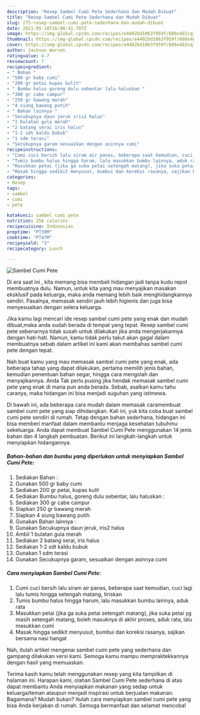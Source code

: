 ```yaml
---
description: "Resep Sambel Cumi Pete Sederhana dan Mudah Dibuat"
title: "Resep Sambel Cumi Pete Sederhana dan Mudah Dibuat"
slug: 275-resep-sambel-cumi-pete-sederhana-dan-mudah-dibuat
date: 2021-05-18T16:00:41.707Z
image: https://img-global.cpcdn.com/recipes/e4402bd1063f959f/680x482cq70/sambel-cumi-pete-foto-resep-utama.jpg
thumbnail: https://img-global.cpcdn.com/recipes/e4402bd1063f959f/680x482cq70/sambel-cumi-pete-foto-resep-utama.jpg
cover: https://img-global.cpcdn.com/recipes/e4402bd1063f959f/680x482cq70/sambel-cumi-pete-foto-resep-utama.jpg
author: Jackson Warren
ratingvalue: 4.7
reviewcount: 7
recipeingredient:
- " Bahan "
- "500 gr baby cumi"
- "200 gr petai kupas kulit"
- " Bumbu halus goreng dulu sebentar lalu haluskan "
- "300 gr cabe campur"
- "250 gr bawang merah"
- "4 siung bawang putih"
- " Bahan lainnya "
- "Secukupnya daun jeruk iris2 halus"
- "1 bulatan gula merah"
- "2 batang serai iris halus"
- "1-2 sdt kaldu bubuk"
- "1 sdm terasi"
- "Secukupnya garam sesuaikan dengan asinnya cumi"
recipeinstructions:
- "Cumi cuci bersih lalu siram air panas, beberapa saat kemudian, cuci lagi lalu tumis hingga setengah matang, tiriskan"
- "Tumis bumbu halus hingga harum, lalu masukkan bumbu lainnya, aduk rata"
- "Masukkan petai (jika ga suka petai setengah matang), jika suka petai yg masih setengah matang, boleh masuknya di akhir proses, aduk rata, lalu masukkan cumi"
- "Masak hingga sedikit menyusut, bumbui dan koreksi rasanya, sajikan bersama nasi hangat"
categories:
- Resep
tags:
- sambel
- cumi
- pete

katakunci: sambel cumi pete 
nutrition: 256 calories
recipecuisine: Indonesian
preptime: "PT39M"
cooktime: "PT47M"
recipeyield: "3"
recipecategory: Lunch

---
```



![Sambel Cumi Pete](https://img-global.cpcdn.com/recipes/e4402bd1063f959f/680x482cq70/sambel-cumi-pete-foto-resep-utama.jpg)

Di era  saat ini , kita memang bisa membeli hidangan jadi tanpa kudu repot membuatnya dulu. Namun, untuk kita yang mau menyajikan masakan eksklusif pada keluarga, maka anda memang lebih baik menghidangkannya sendiri. Pasalnya, memasak sendiri jauh lebih higienis dan juga bisa menyesuaikan dengan selera keluarga.

Jika kamu lagi mencari ide resep sambel cumi pete yang enak dan mudah dibuat,maka anda sudah berada di tempat yang tepat. Resep sambel cumi pete  sebenarnya tidak susah untuk dilakukan jika anda mengerjakannya dengan hati-hati. Namun, kamu tidak perlu takut akan gagal dalam membuatnya 
sebab dalam artikel ini kami akan membahas sambel cumi pete dengan tepat.  



Nah buat kamu yang mau memasak sambel cumi pete yang enak, ada beberapa tahap yang dapat dilakukan, pertama memilih jenis bahan, kemudian penentuan bahan segar, hingga cara mengolah dan menyajikannya. Anda Tak perlu pusing jika hendak memasak sambel cumi pete yang enak di mana pun anda berada. Sebab, asalkan kamu  tahu caranya, maka hidangan ini bisa menjadi suguhan yang istimewa.

Di bawah ini, ada beberapa cara mudah dalam memasak caramembuat sambel cumi pete yang siap dihidangkan. Kali ini, yuk kita coba buat sambel cumi pete sendiri di rumah. Tetap dengan bahan sederhana, hidangan ini bisa memberi manfaat dalam membantu menjaga kesehatan tubuhmu sekeluarga. Anda dapat membuat Sambel Cumi Pete menggunakan 14 jenis bahan dan 4 langkah pembuatan. Berikut ini langkah-langkah untuk menyiapkan hidangannya.

<!--inarticleads1-->

##### Bahan-bahan dan bumbu yang diperlukan untuk menyiapkan Sambel Cumi Pete:

1. Sediakan  Bahan :
1. Gunakan 500 gr baby cumi
1. Sediakan 200 gr petai, kupas kulit
1. Sediakan  Bumbu halus, goreng dulu sebentar, lalu haluskan :
1. Sediakan 300 gr cabe campur
1. Siapkan 250 gr bawang merah
1. Siapkan 4 siung bawang putih
1. Gunakan  Bahan lainnya :
1. Gunakan Secukupnya daun jeruk, iris2 halus
1. Ambil 1 bulatan gula merah
1. Sediakan 2 batang serai, iris halus
1. Sediakan 1-2 sdt kaldu bubuk
1. Gunakan 1 sdm terasi
1. Gunakan Secukupnya garam, sesuaikan dengan asinnya cumi




<!--inarticleads2-->

##### Cara menyiapkan Sambel Cumi Pete:

1. Cumi cuci bersih lalu siram air panas, beberapa saat kemudian, cuci lagi lalu tumis hingga setengah matang, tiriskan
1. Tumis bumbu halus hingga harum, lalu masukkan bumbu lainnya, aduk rata
1. Masukkan petai (jika ga suka petai setengah matang), jika suka petai yg masih setengah matang, boleh masuknya di akhir proses, aduk rata, lalu masukkan cumi
1. Masak hingga sedikit menyusut, bumbui dan koreksi rasanya, sajikan bersama nasi hangat




Nah, itulah artikel mengenai  sambel cumi pete  yang sederhana dan gampang dilakukan versi kami. Semoga kamu mampu mempraktekkannya dengan hasil yang memuaskan. 

Terima kasih kamu telah menggunakan resep yang kita tampilkan di halaman ini. Harapan kami, olahan  Sambel Cumi Pete sederhana di atas dapat membantu Anda menyiapkan makanan yang sedap untuk keluarga/teman ataupun menjadi inspirasi untuk berjualan makanan. Bagaimana? Mudah bukan? Itulah cara menyiapkan sambel cumi pete yang bisa Anda kerjakan di rumah. Semoga bermanfaat dan selamat mencoba!

